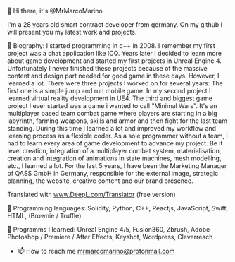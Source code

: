 👋 Hi there, it's @MrMarcoMarino

I'm a 28 years old smart contract developer from germany. On my github i will present you my latest work and projects.

👀 Biography: 
I started programming in c++ in 2008. I remember my first project was a chat application like ICQ. Years later I decided to learn more about game development and started my first projects in Unreal Engine 4. Unfortunately I never finished these projects because of the massive content and design part needed for good game in these days. However, I learned a lot. There were three projects I worked on for several years: The first one is a simple jump and run mobile game. In my second project I learned virtual reality development in UE4. The third and biggest game project I ever started was a game i wanted to call "Minimal Wars". It's an multiplayer based team combat game where players are starting in a big labyrinth, farming weapons, skills and armor and then fight for the last team standing. During this time I learned a lot and improved my workflow and learning process as a flexible coder. As a sole programmer without a team, I had to learn every area of game development to advance my project. Be it level creation, integration of a multiplayer combat system, materialisation, creation and integration of animations in state machines, mesh modelling, etc., I learned a lot.
For the last 5 years, I have been the Marketing Manager of QASS GmbH in Germany, responsible for the external image, strategic planning, the website, creative content and our brand presence.

Translated with www.DeepL.com/Translator (free version)

🌱 Programming languages: Solidity, Python, C++, Reactjs, JavaScript, Swift, HTML, (Brownie / Truffle)
 
💞️ Programms I learned: Unreal Engine 4/5, Fusion360, Zbrush, Adobe Photoshop / Premiere / After Effects, Keyshot, Wordpress, Cleverreach

- 📫 How to reach me mrmarcomarino@protonmail.com

<!---
MrMarcoMarino/MrMarcoMarino is a ✨ special ✨ repository because its `README.md` (this file) appears on your GitHub profile.
You can click the Preview link to take a look at your changes.
--->
